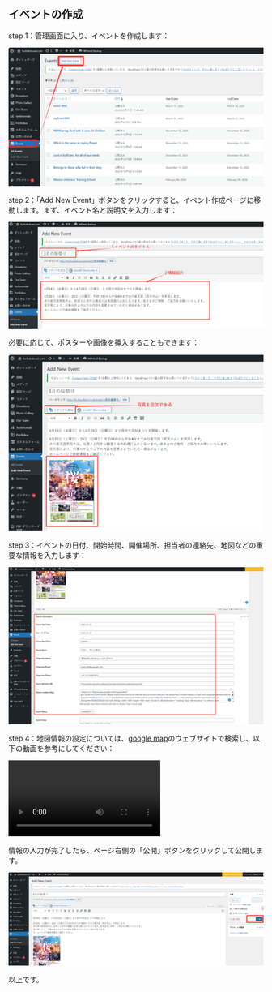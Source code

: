 ## イベントの作成

step 1：管理画面に入り、イベントを作成します：

![createEvent1](../images/image-16.png)

step 2：「Add New Event」ボタンをクリックすると、イベント作成ページに移動します。まず、イベント名と説明文を入力します：

![addTitleAndIntro](../images/image-17.png)

必要に応じて、ポスターや画像を挿入することもできます：

![addImage1](../images/image-18.png)

step 3：イベントの日付、開始時間、開催場所、担当者の連絡先、地図などの重要な情報を入力します：

![dateTimeInfo](../images/image-19.png)

step 4：地図情報の設定については、[google map](https://map.google.com/)のウェブサイトで検索し、以下の動画を参考にしてください：

<video controls src="../images/20250327-1306-21.8589457.mp4" title="Title"></video>

情報の入力が完了したら、ページ右側の「公開」ボタンをクリックして公開します。

![eventPublish1](../images/image-20.png)

以上です。
